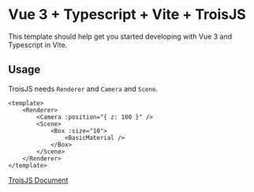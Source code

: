 # Vue 3 + Typescript + Vite + TroisJS

This template should help get you started developing with Vue 3 and Typescript in Vite.

## Usage
TroisJS needs `Renderer` and `Camera` and `Scene`.
```
<template>
	<Renderer>
		<Camera :position="{ z: 100 }" />
		<Scene>     
			<Box :size="10">
				<BasicMaterial />
			</Box>
		</Scene>
	</Renderer>
</template>
```

[TroisJS Document](https://troisjs.github.io)
